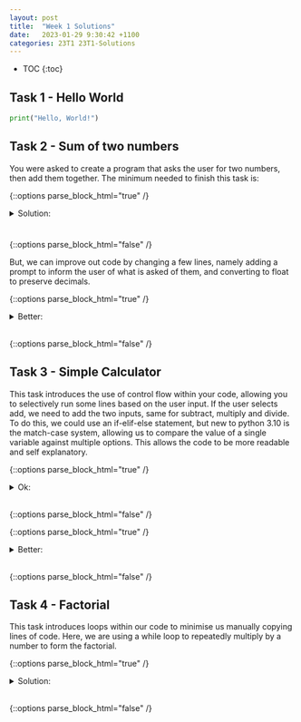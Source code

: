 ```yaml
---
layout: post
title:  "Week 1 Solutions"
date:   2023-01-29 9:30:42 +1100
categories: 23T1 23T1-Solutions
---
```


* TOC 
{:toc}

## Task 1 - Hello World

```python
print("Hello, World!")
```

## Task 2 - Sum of two numbers

You were asked to create a program that asks the user for two numbers, then add 
them together. The minimum needed to finish this task is:

{::options parse_block_html="true" /}

<details><summary markdown="span">Solution:</summary>
<hr style="height:10px; visibility:hidden;" />

```python
first = input()
second = input()

print(int(first) + int(second))
```

</details>
<hr style="height:10px; visibility:hidden;" />

{::options parse_block_html="false" /}

But, we can improve out code by changing a few lines, namely adding a prompt to 
inform the user of what is asked of them, and converting to float to preserve 
decimals.

{::options parse_block_html="true" /}

<details><summary markdown="span">Better:</summary>
<hr style="height:10px; visibility:hidden;" />

```python
print("First number: ", end = "")
first = input()

print("Second number: ", end = "")
second = input()

print(float(first) + float(second))
```

</details>
<br/>

{::options parse_block_html="false" /}

## Task 3 - Simple Calculator

This task introduces the use of control flow within your code, allowing you 
to selectively run some lines based on the user input. If the user selects 
add, we need to add the two inputs, same for subtract, multiply and divide. 
To do this, we could use an if-elif-else statement, but new to python 3.10 
is the match-case system, allowing us to compare the value of a single variable 
against multiple options. This allows the code to be more readable and self 
explanatory.

{::options parse_block_html="true" /}

<details><summary markdown="span">Ok:</summary>
<hr style="height:10px; visibility:hidden;" />

```python
print("First number: ", end = "")
first = float(input())

print("Operation: ", end = "")
op = input()

print("Second number: ", end = "")
second = float(input())

if op == "add":
    answer = first + second
elif op == "subtract":
    answer = first - second
elif op == "multiply":
    answer = first * second
elif op == "divide":
    answer = first / second
else:
    print("Invalid input")
    exit()

print(answer)
```

</details>
<br/>

{::options parse_block_html="false" /}

{::options parse_block_html="true" /}

<details><summary markdown="span">Better:</summary>
<hr style="height:10px; visibility:hidden;" />

```python
print("First number: ", end = "")
answer = float(input())

print("Operation: ", end = "")
op = input()

print("Second number: ", end = "")

match op:
    case "add":
        answer += float(input())
    case "subtract":
        answer -= float(input())
    case "multiply":
        answer *= float(input())
    case "divide":
        answer /= float(input())
    case _:
        print("Invalid input")
        exit()

print(answer)
```

</details>
<br/>

{::options parse_block_html="false" /}

## Task 4 - Factorial
This task introduces loops within our code to minimise us manually copying 
lines of code. Here, we are using a while loop to repeatedly multiply by a 
number to form the factorial.


{::options parse_block_html="true" /}

<details><summary markdown="span">Solution:</summary>
<hr style="height:10px; visibility:hidden;" />

```python
print("Number: ", end = "")
number = int(input())
factorial = 1

while number != 0:
    factorial *= number
    number -= 1

print(factorial)
```

</details>
<br/>

{::options parse_block_html="false" /}